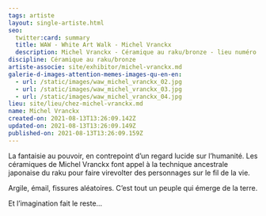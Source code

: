 ```yaml
---
tags: artiste
layout: single-artiste.html
seo:
  twitter:card: summary
  title: WAW - White Art Walk - Michel Vranckx
  description: Michel Vranckx - Céramique au raku/bronze - lieu numéro 19
discipline: Céramique au raku/bronze
artiste-associe: site/exhibitor/michel-vranckx.md
galerie-d-images-attention-memes-images-qu-en-en:
  - url: /static/images/waw_michel_vranckx_02.jpg
  - url: /static/images/waw_michel_vranckx_03.jpg
  - url: /static/images/waw_michel_vranckx_04.jpg
lieu: site/lieu/chez-michel-vranckx.md
name: Michel Vranckx
created-on: 2021-08-13T13:26:09.142Z
updated-on: 2021-08-13T13:26:09.149Z
published-on: 2021-08-13T13:26:09.159Z
---
```

<!--StartFragment-->

La fantaisie au pouvoir, en contrepoint d’un regard lucide sur l’humanité. Les céramiques de Michel Vranckx font appel à la technique ancestrale japonaise du raku pour faire virevolter des personnages sur le fil de la vie.

Argile, émail, fissures aléatoires. C’est tout un peuple qui émerge de la terre.

Et l’imagination fait le reste…



<!--EndFragment-->
